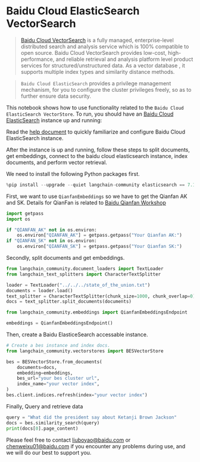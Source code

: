 # Baidu Cloud ElasticSearch VectorSearch

>[Baidu Cloud VectorSearch](https://cloud.baidu.com/doc/BES/index.html?from=productToDoc) is a fully managed, enterprise-level distributed search and analysis service which is 100% compatible to open source. Baidu Cloud VectorSearch provides low-cost, high-performance, and reliable retrieval and analysis platform level product services for structured/unstructured data. As a vector database , it supports multiple index types and similarity distance methods. 

>`Baidu Cloud ElasticSearch` provides a privilege management mechanism, for you to  configure the cluster privileges freely, so as to further ensure data security.

This notebook shows how to use functionality related to the `Baidu Cloud ElasticSearch VectorStore`.
To run, you should have an [Baidu Cloud ElasticSearch](https://cloud.baidu.com/product/bes.html) instance up and running:

Read the [help document](https://cloud.baidu.com/doc/BES/s/8llyn0hh4 ) to quickly familiarize and configure Baidu Cloud ElasticSearch instance.

After the instance is up and running, follow these steps to split documents, get embeddings, connect to the baidu cloud elasticsearch instance, index documents, and perform vector retrieval.

We need to install the following Python packages first.


```python
%pip install --upgrade --quiet langchain-community elasticsearch == 7.11.0
```

First, we want to use `QianfanEmbeddings` so we have to get the Qianfan AK and SK. Details for QianFan is related to [Baidu Qianfan Workshop](https://cloud.baidu.com/product/wenxinworkshop)


```python
import getpass
import os

if "QIANFAN_AK" not in os.environ:
    os.environ["QIANFAN_AK"] = getpass.getpass("Your Qianfan AK:")
if "QIANFAN_SK" not in os.environ:
    os.environ["QIANFAN_SK"] = getpass.getpass("Your Qianfan SK:")
```

Secondly, split documents and get embeddings.


```python
from langchain_community.document_loaders import TextLoader
from langchain_text_splitters import CharacterTextSplitter

loader = TextLoader("../../../state_of_the_union.txt")
documents = loader.load()
text_splitter = CharacterTextSplitter(chunk_size=1000, chunk_overlap=0)
docs = text_splitter.split_documents(documents)

from langchain_community.embeddings import QianfanEmbeddingsEndpoint

embeddings = QianfanEmbeddingsEndpoint()
```

Then, create a Baidu ElasticeSearch accessable instance.


```python
# Create a bes instance and index docs.
from langchain_community.vectorstores import BESVectorStore

bes = BESVectorStore.from_documents(
    documents=docs,
    embedding=embeddings,
    bes_url="your bes cluster url",
    index_name="your vector index",
)
bes.client.indices.refresh(index="your vector index")
```

Finally, Query and retrieve data


```python
query = "What did the president say about Ketanji Brown Jackson"
docs = bes.similarity_search(query)
print(docs[0].page_content)
```

Please feel free to contact liuboyao@baidu.com or chenweixu01@baidu.com if you encounter any problems during use, and we will do our best to support you.
